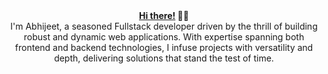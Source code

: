 <div align="center" >
<b><u>Hi there!</u> 👋🏾</b> 
</div>
 <div align="center">
 I'm Abhijeet, a seasoned Fullstack developer driven by the thrill of building robust and dynamic web applications. With expertise spanning both frontend and backend technologies, I infuse projects with versatility and depth, delivering solutions that stand the test of time.
</div>
